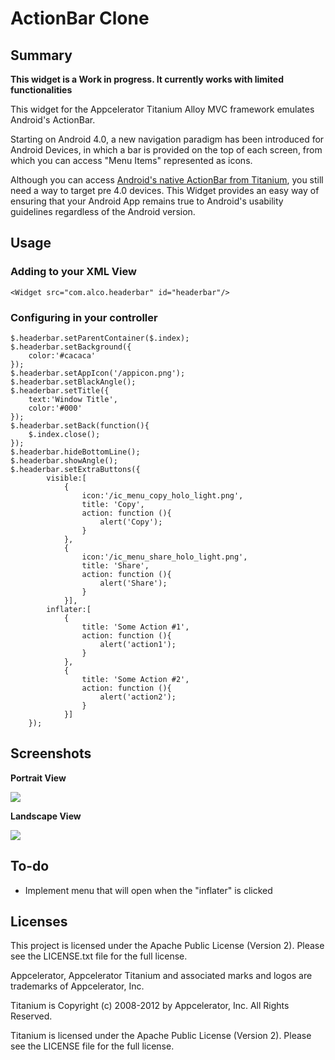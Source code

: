 # ActionBar Clone

## Summary

**This widget is a Work in progress.  It currently works with limited functionalities**

This widget for the Appcelerator Titanium Alloy MVC framework emulates Android's ActionBar.

Starting on Android 4.0, a new navigation paradigm has been introduced for Android Devices, in which a bar is provided on the top of each screen, from which you can access "Menu Items" represented as icons.

Although you can access [Android's native ActionBar from Titanium](https://gist.github.com/ricardoalcocer/5339699), you still need a way to target pre 4.0 devices.  This Widget provides an easy way of ensuring that your Android App remains true to Android's usability guidelines regardless of the Android version.

## Usage

### Adding to your XML View

```
<Widget src="com.alco.headerbar" id="headerbar"/> 
```
### Configuring in your controller

```
$.headerbar.setParentContainer($.index);
$.headerbar.setBackground({
	color:'#cacaca'
});
$.headerbar.setAppIcon('/appicon.png');
$.headerbar.setBlackAngle();
$.headerbar.setTitle({
	text:'Window Title',
	color:'#000'
});
$.headerbar.setBack(function(){
	$.index.close();
});
$.headerbar.hideBottomLine();
$.headerbar.showAngle();
$.headerbar.setExtraButtons({
		visible:[
			{
				icon:'/ic_menu_copy_holo_light.png',
				title: 'Copy',
				action: function (){
					alert('Copy');
				}
			},
			{
				icon:'/ic_menu_share_holo_light.png',
				title: 'Share',
				action: function (){
					alert('Share');
				}
			}],
		inflater:[
			{
				title: 'Some Action #1',
				action: function (){
					alert('action1');
				}
			},
			{
				title: 'Some Action #2',
				action: function (){
					alert('action2');
				}
			}]
	});

```


## Screenshots

**Portrait View**

![](http://s23.postimg.org/vppob5nxn/Screen_Shot_2013_05_09_at_10_11_24_AM.png)

**Landscape View**

![](http://s17.postimg.org/wcr99ll6n/Screen_Shot_2013_05_09_at_10_11_40_AM.png)


## To-do 

* Implement menu that will open when the "inflater" is clicked


## Licenses
This project is licensed under the Apache Public License (Version 2). Please see the LICENSE.txt file for the full license.

Appcelerator, Appcelerator Titanium and associated marks and logos are 
trademarks of Appcelerator, Inc. 

Titanium is Copyright (c) 2008-2012 by Appcelerator, Inc. All Rights Reserved.

Titanium is licensed under the Apache Public License (Version 2). Please
see the LICENSE file for the full license.